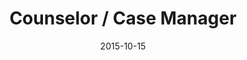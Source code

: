 ---
layout: staff
date: 2015-10-15
image: 
category: staff_admin
name: Ms. Nolan
room: Office
title: Counselor / Case Manager
email: knolan4@cps.edu
---